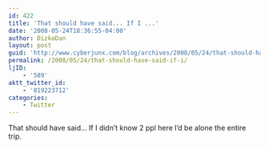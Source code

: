 ```yaml
---
id: 422
title: 'That should have said... If I ...'
date: '2008-05-24T18:36:55-04:00'
author: DizkoDan
layout: post
guid: 'http://www.cyberjunx.com/blog/archives/2008/05/24/that-should-have-said-if-i/'
permalink: /2008/05/24/that-should-have-said-if-i/
ljID:
    - '589'
aktt_twitter_id:
    - '819223712'
categories:
    - Twitter
---
```


That should have said… If I didn’t know 2 ppl here I’d be alone the entire trip.